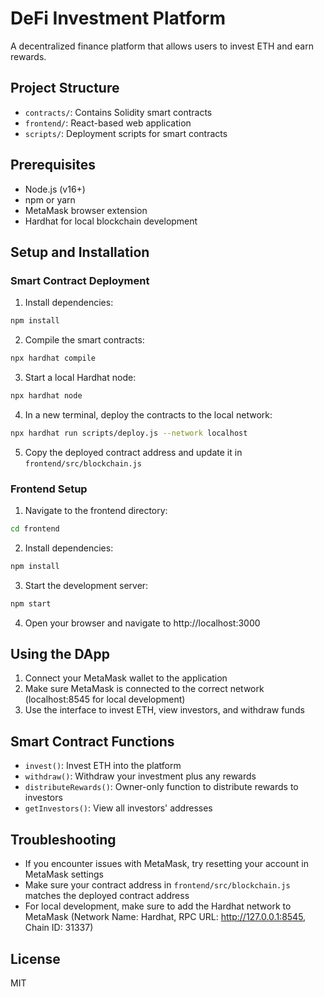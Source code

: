 # DeFi Investment Platform

A decentralized finance platform that allows users to invest ETH and earn rewards.

## Project Structure

- `contracts/`: Contains Solidity smart contracts
- `frontend/`: React-based web application
- `scripts/`: Deployment scripts for smart contracts

## Prerequisites

- Node.js (v16+)
- npm or yarn
- MetaMask browser extension
- Hardhat for local blockchain development

## Setup and Installation

### Smart Contract Deployment

1. Install dependencies:

```bash
npm install
```

2. Compile the smart contracts:

```bash
npx hardhat compile
```

3. Start a local Hardhat node:

```bash
npx hardhat node
```

4. In a new terminal, deploy the contracts to the local network:

```bash
npx hardhat run scripts/deploy.js --network localhost
```

5. Copy the deployed contract address and update it in `frontend/src/blockchain.js`

### Frontend Setup

1. Navigate to the frontend directory:

```bash
cd frontend
```

2. Install dependencies:

```bash
npm install
```

3. Start the development server:

```bash
npm start
```

4. Open your browser and navigate to http://localhost:3000

## Using the DApp

1. Connect your MetaMask wallet to the application
2. Make sure MetaMask is connected to the correct network (localhost:8545 for local development)
3. Use the interface to invest ETH, view investors, and withdraw funds

## Smart Contract Functions

- `invest()`: Invest ETH into the platform
- `withdraw()`: Withdraw your investment plus any rewards
- `distributeRewards()`: Owner-only function to distribute rewards to investors
- `getInvestors()`: View all investors' addresses

## Troubleshooting

- If you encounter issues with MetaMask, try resetting your account in MetaMask settings
- Make sure your contract address in `frontend/src/blockchain.js` matches the deployed contract address
- For local development, make sure to add the Hardhat network to MetaMask (Network Name: Hardhat, RPC URL: http://127.0.0.1:8545, Chain ID: 31337)

## License

MIT
